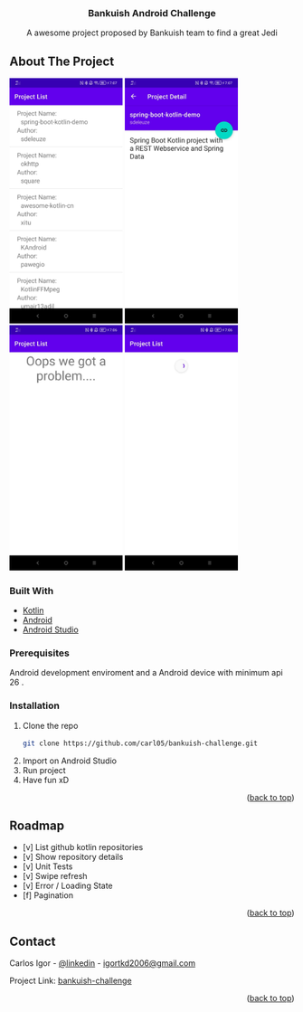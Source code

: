 <div id="top"></div>




<!-- PROJECT LOGO -->
<br />
<div align="center">

<h3 align="center">Bankuish Android Challenge</h3>

  <p align="center">
    A awesome project proposed by Bankuish team to find a great Jedi
  </p>
</div>



<!-- ABOUT THE PROJECT -->
## About The Project

<p float="left">
 <img src="https://github.com/carl05/bankuish-challenge/blob/developer/images/list.jpeg" width="200">
<img src="https://github.com/carl05/bankuish-challenge/blob/developer/images/detail.jpeg" width="200">
<img src="https://github.com/carl05/bankuish-challenge/blob/developer/images/error.jpeg" width="200">
<img src="https://github.com/carl05/bankuish-challenge/blob/developer/images/loading.jpeg" width="200">
</p>



### Built With

* [Kotlin](https://nextjs.org/)
* [Android](https://reactjs.org/)
* [Android Studio](https://vuejs.org/)



### Prerequisites

Android development enviroment and a Android device with minimum api 26 .

### Installation

1. Clone the repo
   ```sh
   git clone https://github.com/carl05/bankuish-challenge.git
   ```
2. Import on Android Studio
3. Run project
4. Have fun xD

<p align="right">(<a href="#top">back to top</a>)</p>


<!-- ROADMAP -->
## Roadmap

- [v] List github kotlin repositories
- [v] Show repository details
- [v] Unit Tests
- [v] Swipe refresh
- [v] Error / Loading State
- [f] Pagination


<p align="right">(<a href="#top">back to top</a>)</p>



<!-- CONTACT -->
## Contact

Carlos Igor - [@linkedin](https://www.linkedin.com/in/carlos-igor-leite-c-da-silva-0948a652/) - igortkd2006@gmail.com

Project Link: [bankuish-challenge](https://github.com/carl05/bankuish-challenge)

<p align="right">(<a href="#top">back to top</a>)</p>

<!-- MARKDOWN LINKS & IMAGES -->
<!-- https://www.markdownguide.org/basic-syntax/#reference-style-links -->

